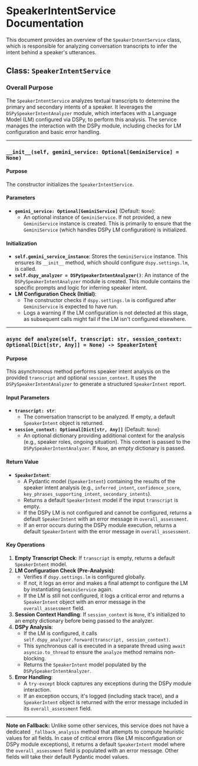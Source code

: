 # SpeakerIntentService Documentation

This document provides an overview of the `SpeakerIntentService` class, which is responsible for analyzing conversation transcripts to infer the intent behind a speaker's utterances.

## Class: `SpeakerIntentService`

### Overall Purpose
The `SpeakerIntentService` analyzes textual transcripts to determine the primary and secondary intents of a speaker. It leverages the `DSPySpeakerIntentAnalyzer` module, which interfaces with a Language Model (LM) configured via DSPy, to perform this analysis. The service manages the interaction with the DSPy module, including checks for LM configuration and basic error handling.

---

### `__init__(self, gemini_service: Optional[GeminiService] = None)`

#### Purpose
The constructor initializes the `SpeakerIntentService`.

#### Parameters
*   **`gemini_service: Optional[GeminiService]`** (Default: `None`):
    *   An optional instance of `GeminiService`. If not provided, a new `GeminiService` instance is created. This is primarily to ensure that the `GeminiService` (which handles DSPy LM configuration) is initialized.

#### Initialization
*   **`self.gemini_service_instance`**: Stores the `GeminiService` instance. This ensures its `__init__` method, which should configure `dspy.settings.lm`, is called.
*   **`self.dspy_analyzer = DSPySpeakerIntentAnalyzer()`**: An instance of the `DSPySpeakerIntentAnalyzer` module is created. This module contains the specific prompts and logic for inferring speaker intent.
*   **LM Configuration Check (Initial)**:
    *   The constructor checks if `dspy.settings.lm` is configured after `GeminiService` is expected to have run.
    *   Logs a warning if the LM configuration is not detected at this stage, as subsequent calls might fail if the LM isn't configured elsewhere.

---

### `async def analyze(self, transcript: str, session_context: Optional[Dict[str, Any]] = None) -> SpeakerIntent`

#### Purpose
This asynchronous method performs speaker intent analysis on the provided `transcript` and optional `session_context`. It uses the `DSPySpeakerIntentAnalyzer` to generate a structured `SpeakerIntent` report.

#### Input Parameters
*   **`transcript: str`**:
    *   The conversation transcript to be analyzed. If empty, a default `SpeakerIntent` object is returned.
*   **`session_context: Optional[Dict[str, Any]]`** (Default: `None`):
    *   An optional dictionary providing additional context for the analysis (e.g., speaker roles, ongoing situation). This context is passed to the `DSPySpeakerIntentAnalyzer`. If `None`, an empty dictionary is passed.

#### Return Value
*   **`SpeakerIntent`**:
    *   A Pydantic model (`SpeakerIntent`) containing the results of the speaker intent analysis (e.g., `inferred_intent`, `confidence_score`, `key_phrases_supporting_intent`, `secondary_intents`).
    *   Returns a default `SpeakerIntent` model if the input `transcript` is empty.
    *   If the DSPy LM is not configured and cannot be configured, returns a default `SpeakerIntent` with an error message in `overall_assessment`.
    *   If an error occurs during the DSPy module execution, returns a default `SpeakerIntent` with the error message in `overall_assessment`.

#### Key Operations
1.  **Empty Transcript Check**: If `transcript` is empty, returns a default `SpeakerIntent` model.
2.  **LM Configuration Check (Pre-Analysis)**:
    *   Verifies if `dspy.settings.lm` is configured globally.
    *   If not, it logs an error and makes a final attempt to configure the LM by instantiating `GeminiService` again.
    *   If the LM is still not configured, it logs a critical error and returns a `SpeakerIntent` object with an error message in the `overall_assessment` field.
3.  **Session Context Handling**: If `session_context` is `None`, it's initialized to an empty dictionary before being passed to the analyzer.
4.  **DSPy Analysis**:
    *   If the LM is configured, it calls `self.dspy_analyzer.forward(transcript, session_context)`.
    *   This synchronous call is executed in a separate thread using `await asyncio.to_thread` to ensure the `analyze` method remains non-blocking.
    *   Returns the `SpeakerIntent` model populated by the `DSPySpeakerIntentAnalyzer`.
5.  **Error Handling**:
    *   A `try-except` block captures any exceptions during the DSPy module interaction.
    *   If an exception occurs, it's logged (including stack trace), and a `SpeakerIntent` object is returned with the error message included in its `overall_assessment` field.

---

**Note on Fallback:** Unlike some other services, this service does not have a dedicated `_fallback_analysis` method that attempts to compute heuristic values for all fields. In case of critical errors (like LM misconfiguration or DSPy module exceptions), it returns a default `SpeakerIntent` model where the `overall_assessment` field is populated with an error message. Other fields will take their default Pydantic model values.
